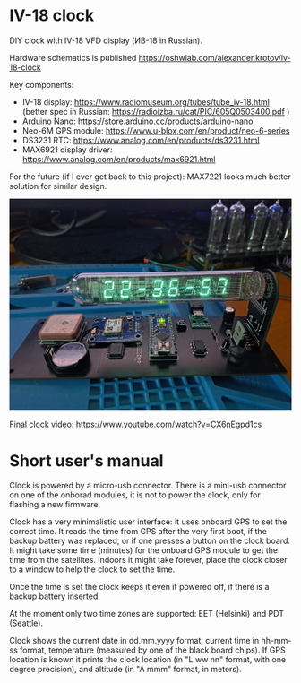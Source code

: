 # IV-18 clock

DIY clock with IV-18 VFD display (ИВ-18 in Russian).

Hardware schematics is published https://oshwlab.com/alexander.krotov/iv-18-clock

Key components:
- IV-18 display: https://www.radiomuseum.org/tubes/tube_iv-18.html (better spec in Russian: https://radioizba.ru/cat/PIC/605Q0503400.pdf )
- Arduino Nano: https://store.arduino.cc/products/arduino-nano
- Neo-6M GPS module: https://www.u-blox.com/en/product/neo-6-series
- DS3231 RTC: https://www.analog.com/en/products/ds3231.html
- MAX6921 display driver: https://www.analog.com/en/products/max6921.html

For the future (if I ever get back to this project): MAX7221 looks much better solution for similar design.

![clock text](https://github.com/alexander-krotov/IV18-clock/blob/main/picture.jpg?raw=true)

Final clock video: https://www.youtube.com/watch?v=CX6nEgpd1cs

# Short user's manual

Clock is powered by a micro-usb connector. There is a mini-usb connector on one of the onborad modules, it is not
to power the clock, only for flashing a new firmware. 

Clock has a very minimalistic user interface: it uses onboard GPS to set the correct time. It reads the time from GPS 
after the very first boot, if the backup battery was replaced, or if one presses a button on the clock board. It might take
some time (minutes) for the onboard GPS module to get the time from the satellites. Indoors it might take forever,
place the clock closer to a window to help the clock to set the time.

Once the time is set the clock keeps it even if powered off, if there is a backup battery inserted.

At the moment only two time zones are supported: EET (Helsinki) and PDT (Seattle).

Clock shows the current date in dd.mm.yyyy format, current time in hh-mm-ss format, temperature (measured by one of the
black board chips). If GPS location is known it prints the clock location (in "L ww nn" format, with one degree precision),
and altitude (in "A mmm" format, in meters).
